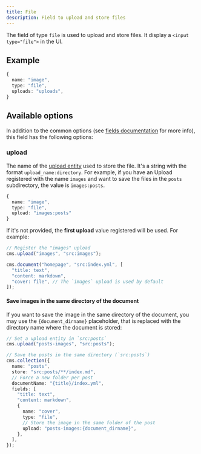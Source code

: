 ```yaml
---
title: File
description: Field to upload and store files
---
```


The field of type `file` is used to upload and store files. It display a
`<input type="file">` in the UI.

## Example

```ts
{
  name: "image",
  type: "file",
  uploads: "uploads",
}
```

## Available options

In addition to the common options (see
[fields documentation](./index.md#common-field-options) for more info), this
field has the following options:

### upload

The name of the [upload entity](../configuration/uploads.md) used to store the
file. It's a string with the format `upload_name:directory`. For example, if you
have an Upload registered with the name `images` and want to save the files in
the `posts` subdirectory, the value is `images:posts`.

```ts
{
  name: "image",
  type: "file",
  upload: "images:posts"
}
```

If it's not provided, the **first upload** value registered will be used. For
example:

```ts
// Register the "images" upload
cms.upload("images", "src:images");

cms.document("homepage", "src:index.yml", [
  "title: text",
  "content: markdown",
  "cover: file", // The `images` upload is used by default
]);
```

#### Save images in the same directory of the document

If you want to save the image in the same directory of the document, you may use
the `{document_dirname}` placeholder, that is replaced with the directory name
where the document is stored:

```ts
// Set a upload entity in `src:posts`
cms.upload("posts-images", "src:posts");

// Save the posts in the same directory (`src:posts`)
cms.collection({
  name: "posts",
  store: "src:posts/**/index.md",
  // Force a new folder per post
  documentName: "{title}/index.yml",
  fields: [
    "title: text",
    "content: markdown",
    {
      name: "cover",
      type: "file",
      // Store the image in the same folder of the post
      upload: "posts-images:{document_dirname}",
    },
  ],
});
```
